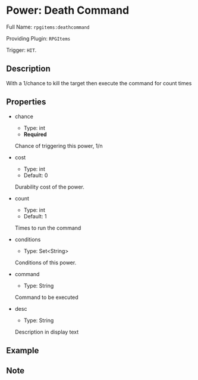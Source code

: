 # Power: Death Command

<!-- This file is generated ingame by `/rpgitem gen-wiki`. -->
<!-- Please only edit between "beginCustomXXXX" and "endCustomXXXX".  -->
<!-- If you want to edit description of this power or property, -->
<!-- please edit corresponding section in "resources/lang/en_US.yml" -->

Full Name: `rpgitems:deathcommand`

Providing Plugin: `RPGItems`

Trigger: `HIT`.

<!-- beginCustomHeader -->
<!-- endCustomHeader -->

## Description

With a 1/chance to kill the target then execute the command for count times
<!-- beginCustomDescription -->
<!-- endCustomDescription -->

## Properties

* chance

  * Type: int
  * **Required**

  Chance of triggering this power, 1/n

* cost

  * Type: int
  * Default: 0

  Durability cost of the power.

* count

  * Type: int
  * Default: 1

  Times to run the command

* conditions

  * Type: Set&lt;String&gt;

  Conditions of this power.

* command

  * Type: String

  Command to be executed

* desc

  * Type: String

  Description in display text

<!-- beginCustomProperties -->
<!-- endCustomProperties -->

## Example

<!-- beginCustomExample -->
<!-- endCustomExample -->

## Note

<!-- beginCustomNote -->
<!-- endCustomNote -->